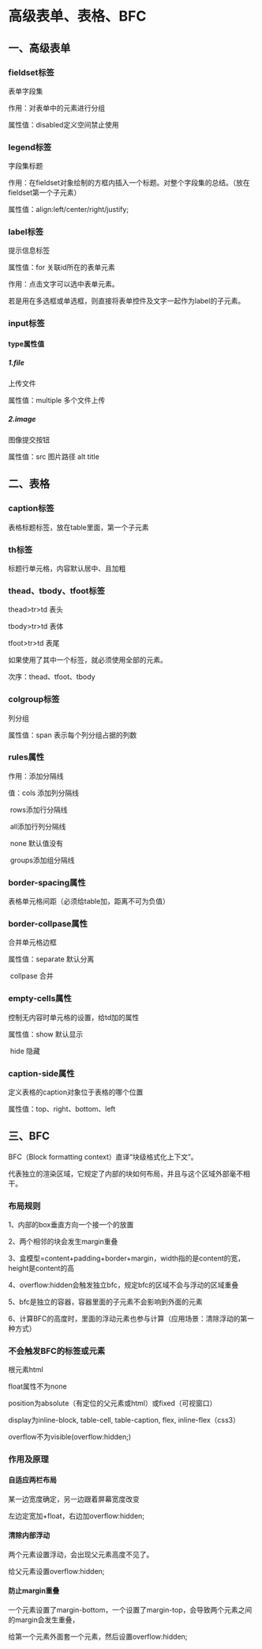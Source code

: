 # 高级表单、表格、BFC

## 一、高级表单

### fieldset标签

表单字段集

作用：对表单中的元素进行分组

属性值：disabled定义空间禁止使用

### legend标签

字段集标题

作用：在fieldset对象绘制的方框内插入一个标题。对整个字段集的总结。（放在fieldset第一个子元素）

属性值：align:left/center/right/justify;

### label标签

提示信息标签

属性值：for 关联id所在的表单元素

作用：点击文字可以选中表单元素。

若是用在多选框或单选框，则直接将表单控件及文字一起作为label的子元素。

### input标签

#### type属性值

##### 1.file

上传文件

属性值：multiple 多个文件上传

##### 2.image

图像提交按钮

属性值：src 图片路径 alt title

## 二、表格

### caption标签

表格标题标签，放在table里面，第一个子元素

### th标签

标题行单元格，内容默认居中、且加粗

### thead、tbody、tfoot标签

thead>tr>td 表头

tbody>tr>td 表体

tfoot>tr>td 表尾

如果使用了其中一个标签，就必须使用全部的元素。

次序：thead、tfoot、tbody

### colgroup标签

列分组

属性值：span 表示每个列分组占据的列数

### rules属性

作用：添加分隔线

值：cols 添加列分隔线

​	rows添加行分隔线

​	all添加行列分隔线

​	none 默认值没有

​	groups添加组分隔线

### border-spacing属性

表格单元格间距（必须给table加，距离不可为负值）

### border-collpase属性

合并单元格边框

属性值：separate 默认分离

​	collpase 合并

### empty-cells属性

控制无内容时单元格的设置，给td加的属性

属性值：show 默认显示

​		hide 隐藏

### caption-side属性

定义表格的caption对象位于表格的哪个位置

属性值：top、right、bottom、left

## 三、BFC

BFC（Block formatting context）直译“块级格式化上下文”。

代表独立的渲染区域，它规定了内部的块如何布局，并且与这个区域外部毫不相干。

### 布局规则

1、内部的box垂直方向一个接一个的放置

2、两个相邻的块会发生margin重叠

3、盒模型=content+padding+border+margin，width指的是content的宽，height是content的高

4、overflow:hidden会触发独立bfc，规定bfc的区域不会与浮动的区域重叠

5、bfc是独立的容器，容器里面的子元素不会影响到外面的元素

6、计算BFC的高度时，里面的浮动元素也参与计算（应用场景：清除浮动的第一种方式）

### 不会触发BFC的标签或元素

根元素html

float属性不为none

position为absolute（有定位的父元素或html）或fixed（可视窗口）

display为inline-block, table-cell, table-caption, flex, inline-flex（css3）

overflow不为visible(overflow:hidden;)

### 作用及原理

#### 自适应两栏布局

某一边宽度确定，另一边跟着屏幕宽度改变

左边定宽加+float，右边加overflow:hidden;

#### 清除内部浮动

两个元素设置浮动，会出现父元素高度不见了。

给父元素设置overflow:hidden;

#### 防止margin重叠

一个元素设置了margin-bottom，一个设置了margin-top，会导致两个元素之间的margin会发生重叠，

给第一个元素外面套一个元素，然后设置overflow:hidden;





































